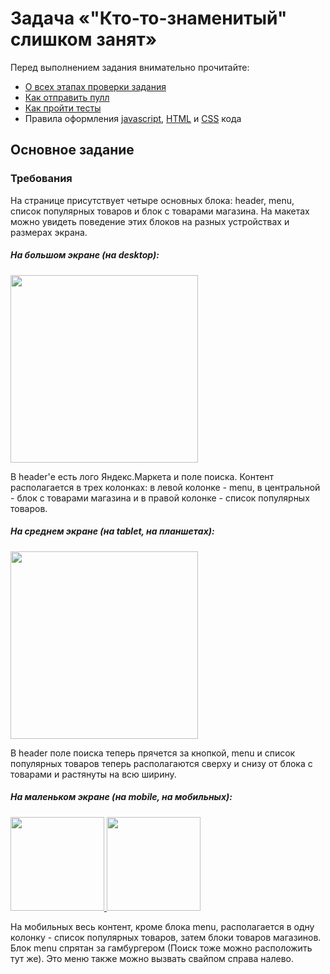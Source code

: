 # Задача «"Кто-то-знаменитый" слишком занят»

Перед выполнением задания внимательно прочитайте:

- [О всех этапах проверки задания](https://github.com/urfu-2017/guides/blob/master/workflow/overall.md)
- [Как отправить пулл](https://github.com/urfu-2017/guides/blob/master/workflow/pull.md)
- [Как пройти тесты](https://github.com/urfu-2017/guides/blob/master/workflow/test.md)
- Правила оформления [javascript](https://github.com/urfu-2017/guides/blob/master/codestyle/js.md), [HTML](https://github.com/urfu-2017/guides/blob/master/codestyle/html.md) и [CSS](https://github.com/urfu-2017/guides/blob/master/codestyle/css.md) кода

## Основное задание

### Требования

На странице присутствует четыре основных блока: header, menu, список популярных товаров и блок с товарами магазина. 
На макетах можно увидеть поведение этих блоков на разных устройствах и размерах экрана. 


##### На большом экране (на desktop):    
<a href="https://user-images.githubusercontent.com/11780431/37720358-f056c246-2d48-11e8-8ccb-685dd77639f3.png" target="_blank">
    <img src="https://user-images.githubusercontent.com/11780431/37720358-f056c246-2d48-11e8-8ccb-685dd77639f3.png" width="300">
</a>

В header'е есть лого Яндекс.Маркета и поле поиска. Контент располагается в трех колонках: в левой колонке - menu, в центральной - блок с товарами магазина и в правой колонке - список популярных товаров.


##### На среднем экране (на tablet, на планшетах):    
<a href="https://user-images.githubusercontent.com/11780431/37720632-820be6e4-2d49-11e8-84df-7e035d67049a.png" target="_blank">
    <img src="https://user-images.githubusercontent.com/11780431/37720632-820be6e4-2d49-11e8-84df-7e035d67049a.png" width="300">
</a>

В header поле поиска теперь прячется за кнопкой, menu и список популярных товаров теперь располагаются сверху и снизу от блока с товарами и растянуты на всю ширину.


##### На маленьком экране (на mobile, на мобильных):    
<a href="https://user-images.githubusercontent.com/11780431/37720631-81e92e24-2d49-11e8-814d-2d1901eda77f.png" target="_blank">
    <img src="https://user-images.githubusercontent.com/11780431/37720631-81e92e24-2d49-11e8-814d-2d1901eda77f.png" width="150">
</a>
<a href="https://user-images.githubusercontent.com/11780431/37720630-81c43128-2d49-11e8-8234-d7f035000590.png" target="_blank">
    <img src="https://user-images.githubusercontent.com/11780431/37720630-81c43128-2d49-11e8-8234-d7f035000590.png" width="150">
</a>

На мобильных весь контент, кроме блока menu, располагается в одну колонку - список популярных товаров, затем блоки товаров магазинов.
Блок menu спрятан за гамбургером (Поиск тоже можно расположить тут же). Это меню также можно вызвать свайпом справа налево.
